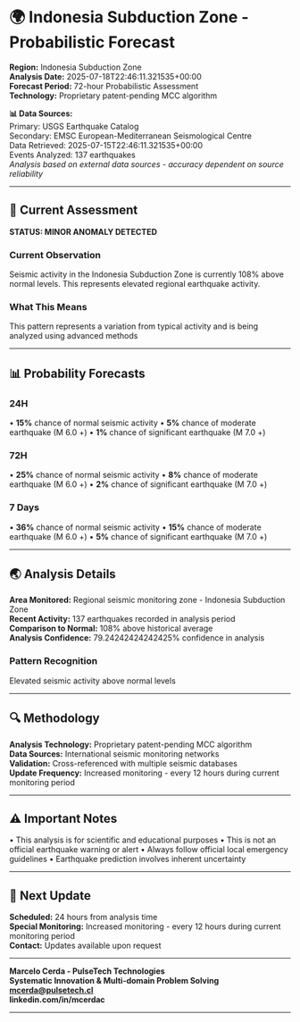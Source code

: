 # 🌍 Indonesia Subduction Zone - Probabilistic Forecast

**Region:** Indonesia Subduction Zone  
**Analysis Date:** 2025-07-18T22:46:11.321535+00:00  
**Forecast Period:** 72-hour Probabilistic Assessment  
**Technology:** Proprietary patent-pending MCC algorithm  

**📊 Data Sources:**  
Primary: USGS Earthquake Catalog  
Secondary: EMSC European-Mediterranean Seismological Centre  
Data Retrieved: 2025-07-15T22:46:11.321535+00:00  
Events Analyzed: 137 earthquakes  
*Analysis based on external data sources - accuracy dependent on source reliability*

---

## 🎯 Current Assessment

**STATUS: MINOR ANOMALY DETECTED**

### Current Observation
Seismic activity in the Indonesia Subduction Zone is currently 108% above normal levels. This represents elevated regional earthquake activity.

### What This Means
This pattern represents a variation from typical activity and is being analyzed using advanced methods

---

## 📊 Probability Forecasts

### 24H
• **15%** chance of normal seismic activity
• **5%** chance of moderate earthquake (M 6.0 +)
• **1%** chance of significant earthquake (M 7.0 +)

### 72H
• **25%** chance of normal seismic activity
• **8%** chance of moderate earthquake (M 6.0 +)
• **2%** chance of significant earthquake (M 7.0 +)

### 7 Days
• **36%** chance of normal seismic activity
• **15%** chance of moderate earthquake (M 6.0 +)
• **5%** chance of significant earthquake (M 7.0 +)

---

## 🌏 Analysis Details
**Area Monitored:** Regional seismic monitoring zone - Indonesia Subduction Zone  
**Recent Activity:** 137 earthquakes recorded in analysis period  
**Comparison to Normal:** 108% above historical average  
**Analysis Confidence:** 79.24242424242425% confidence in analysis  

### Pattern Recognition
Elevated seismic activity above normal levels

---

## 🔍 Methodology
**Analysis Technology:** Proprietary patent-pending MCC algorithm  
**Data Sources:** International seismic monitoring networks  
**Validation:** Cross-referenced with multiple seismic databases  
**Update Frequency:** Increased monitoring - every 12 hours during current monitoring period  

---

## ⚠️ Important Notes
• This analysis is for scientific and educational purposes
• This is not an official earthquake warning or alert
• Always follow official local emergency guidelines
• Earthquake prediction involves inherent uncertainty

---

## 📅 Next Update
**Scheduled:** 24 hours from analysis time  
**Special Monitoring:** Increased monitoring - every 12 hours during current monitoring period  
**Contact:** Updates available upon request  

---

**Marcelo Cerda - PulseTech Technologies**  
**Systematic Innovation & Multi-domain Problem Solving**  
**mcerda@pulsetech.cl**  
**linkedin.com/in/mcerdac**

---
